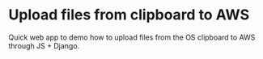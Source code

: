 # Upload files from clipboard to AWS

Quick web app to demo how to upload files from the OS clipboard to AWS through JS + Django.
